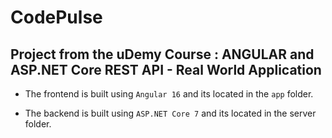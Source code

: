 # CodePulse

## Project from the uDemy Course : ANGULAR and ASP.NET Core REST API - Real World Application

* The frontend is built using `Angular 16` and its located in the `app` folder.

* The backend is built using `ASP.NET Core 7` and its located in the server folder.

